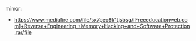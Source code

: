 mirror:
- https://www.mediafire.com/file/sx7pec8k1tjsbsg/[Freeeducationweb.com]+Reverse+Engineering,+Memory+Hacking+and+Software+Protection.rar/file
